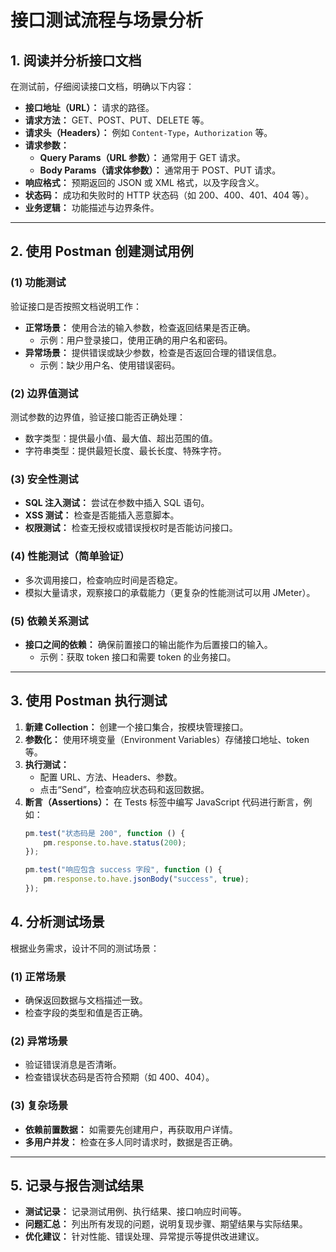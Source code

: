 # 接口测试流程与场景分析

## 1. 阅读并分析接口文档
在测试前，仔细阅读接口文档，明确以下内容：
- **接口地址（URL）：** 请求的路径。
- **请求方法：** GET、POST、PUT、DELETE 等。
- **请求头（Headers）：** 例如 `Content-Type`，`Authorization` 等。
- **请求参数：**
  - **Query Params（URL 参数）：** 通常用于 GET 请求。
  - **Body Params（请求体参数）：** 通常用于 POST、PUT 请求。
- **响应格式：** 预期返回的 JSON 或 XML 格式，以及字段含义。
- **状态码：** 成功和失败时的 HTTP 状态码（如 200、400、401、404 等）。
- **业务逻辑：** 功能描述与边界条件。

---

## 2. 使用 Postman 创建测试用例

### (1) 功能测试
验证接口是否按照文档说明工作：
- **正常场景：** 使用合法的输入参数，检查返回结果是否正确。
  - 示例：用户登录接口，使用正确的用户名和密码。
- **异常场景：** 提供错误或缺少参数，检查是否返回合理的错误信息。
  - 示例：缺少用户名、使用错误密码。

### (2) 边界值测试
测试参数的边界值，验证接口能否正确处理：
- 数字类型：提供最小值、最大值、超出范围的值。
- 字符串类型：提供最短长度、最长长度、特殊字符。

### (3) 安全性测试
- **SQL 注入测试：** 尝试在参数中插入 SQL 语句。
- **XSS 测试：** 检查是否能插入恶意脚本。
- **权限测试：** 检查无授权或错误授权时是否能访问接口。

### (4) 性能测试（简单验证）
- 多次调用接口，检查响应时间是否稳定。
- 模拟大量请求，观察接口的承载能力（更复杂的性能测试可以用 JMeter）。

### (5) 依赖关系测试
- **接口之间的依赖：** 确保前置接口的输出能作为后置接口的输入。
  - 示例：获取 token 接口和需要 token 的业务接口。

---

## 3. 使用 Postman 执行测试
1. **新建 Collection：** 创建一个接口集合，按模块管理接口。
2. **参数化：** 使用环境变量（Environment Variables）存储接口地址、token 等。
3. **执行测试：** 
   - 配置 URL、方法、Headers、参数。
   - 点击“Send”，检查响应状态码和返回数据。
4. **断言（Assertions）：**
   在 Tests 标签中编写 JavaScript 代码进行断言，例如：
   ```javascript
   pm.test("状态码是 200", function () {
       pm.response.to.have.status(200);
   });

   pm.test("响应包含 success 字段", function () {
       pm.response.to.have.jsonBody("success", true);
   });
## 4. 分析测试场景
根据业务需求，设计不同的测试场景：

### (1) 正常场景
- 确保返回数据与文档描述一致。
- 检查字段的类型和值是否正确。

### (2) 异常场景
- 验证错误消息是否清晰。
- 检查错误状态码是否符合预期（如 400、404）。

### (3) 复杂场景
- **依赖前置数据：** 如需要先创建用户，再获取用户详情。
- **多用户并发：** 检查在多人同时请求时，数据是否正确。

---

## 5. 记录与报告测试结果
- **测试记录：** 记录测试用例、执行结果、接口响应时间等。
- **问题汇总：** 列出所有发现的问题，说明复现步骤、期望结果与实际结果。
- **优化建议：** 针对性能、错误处理、异常提示等提供改进建议。
